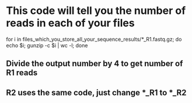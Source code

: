 # This code will tell you the number of reads in each of your files

for i in files_which_you_store_all_your_sequence_results/*_R1.fastq.gz; do echo $i; gunzip -c $i | wc -l; done

## Divide the output number by 4 to get number of R1 reads

## R2 uses the same code, just change *_R1 to *_R2
